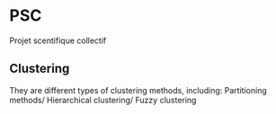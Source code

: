 # PSC
Projet scentifique collectif

## Clustering
They are different types of clustering methods, including:
  Partitioning methods/
  Hierarchical clustering/
  Fuzzy clustering
